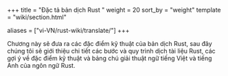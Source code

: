 +++
title = "Đặc tả bản dịch Rust "
weight = 20
sort_by = "weight"
template = "wiki/section.html"

aliases = ["vi-VN/rust-wiki/translate/"]
+++

Chương này sẽ đưa ra các đặc điểm kỹ thuật của bản dịch Rust, sau đây chúng tôi sẽ giới thiệu chi tiết các bước và quy trình dịch tài liệu Rust, các gợi ý về đặc điểm kỹ thuật và bảng chú giải thuật ngữ tiếng Việt và tiếng Anh của ngôn ngữ Rust.